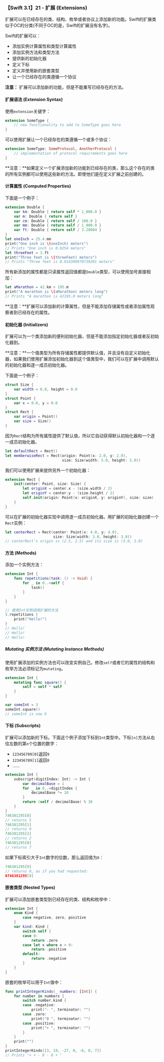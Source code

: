 ### 【Swift 3.1】21 - 扩展 (Extensions)

扩展可以在已经存在的类、结构、枚举或者协议上添加新的功能。Swift的扩展类似于OC的分类(不同于OC的是，Swift的扩展没有名字)。

Swift的扩展可以：

- 添加实例计算属性和类型计算属性
- 添加实例方法和类型方法
- 提供新的初始化器
- 定义下标
- 定义并使用新的嵌套类型
- 让一个已经存在的类遵循一个协议

**注意：** 扩展可以添加新的功能，但是不能重写已经存在的方法。

#### 扩展语法 (Extension Syntax)

使用`extension`关键字：

```swift
extension SomeType {
    // new functionality to add to SomeType goes here
}
```

可以使用扩展让一个已经存在的类遵循一个或多个协议：

```swift
extension SomeType: SomeProtocol, AnotherProtocol {
    // implementation of protocol requirements goes here
}
```

**注意：**如果定义一个扩展添加新的功能到已经存在的类，那么这个存在的类的所有实例都可以使用这些新的方法。即使他们是在定义扩展之前创建的。

#### 计算属性 (Computed Properties)

下面是一个例子：

```swift
extension Double {
    var km: Double { return self * 1_000.0 }
    var m: Double { return self }
    var cm: Double { return self / 100.0 }
    var mm: Double { return self / 1_000.0 }
    var ft: Double { return self / 3.28084 }
}
let oneInch = 25.4.mm
print("One inch is \(oneInch) meters")
// Prints "One inch is 0.0254 meters"
let threeFeet = 3.ft
print("Three feet is \(threeFeet) meters")
// Prints "Three feet is 0.914399970739201 meters"
```

所有新添加的属性都是只读属性返回值都是`Double`类型，可以使用加号直接相加：

```swift
let aMarathon = 42.km + 195.m
print("A marathon is \(aMarathon) meters long")
// Prints "A marathon is 42195.0 meters long"
```

**注意：**扩展可以添加新的计算属性，但是不能添加存储属性或者添加属性观察者到已经存在的属性。

#### 初始化器 (Initializers)

扩展可以为一个类添加新的便利初始化器，但是不能添加指定初始化器或者反初始化器到。

**注意：**一个值类型为所有存储属性都提供默认值，并且没有自定义初始化器，如果我们使用扩展添加初始化器到这个值类型中，我们可以在扩展中调用默认的初始化器和逐一成员初始化器。

下面是一个例子：

```swift
struct Size {
    var width = 0.0, height = 0.0
}
struct Point {
    var x = 0.0, y = 0.0
}
struct Rect {
    var origin = Point()
    var size = Size()
}
```

因为`Rect`结构为所有属性提供了默认值，所以它自动获得默认初始化器和一个逐一成员初始化器。

```swift
let defaultRect = Rect()
let memberwiseRect = Rect(origin: Point(x: 2.0, y: 2.0),
                          size: Size(width: 5.0, height: 5.0))
```

我们可以使用扩展来提供另外一个初始化器：

```swift
extension Rect {
    init(center: Point, size: Size) {
        let originX = center.x - (size.width / 2)
        let originY = center.y - (size.height / 2)
        self.init(origin: Point(x: originX, y: originY), size: size)
    }
}
```

可以在扩展的初始化器实现中调用逐一成员初始化器。用扩展的初始化器创建一个`Rect`实例：

```swift
let centerRect = Rect(center: Point(x: 4.0, y: 4.0),
                      size: Size(width: 3.0, height: 3.0))
// centerRect's origin is (2.5, 2.5) and its size is (3.0, 3.0)
```

#### 方法 (Methods)

添加一个实例方法：

```swift
extension Int {
    func repetitions(task: () -> Void) {
        for _ in 0..<self {
            task()
        }
    }
}

// 使用Int实例调用扩展的方法
3.repetitions {
    print("Hello!")
}
// Hello!
// Hello!
// Hello!

```

##### Mutating 实例方法 (Mutating Instance Methods)

使用扩展添加的实例方法也可以改变实例自己。修改`self`或者它的属性的结构和枚举方法必须标记为`mutating`。

```swift
extension Int {
	mutating func square() {
		self = self * self
	}
}

var someInt = 3
someInt.square()
// someInt is now 9
```

#### 下标 (Subscripts)

扩展可以添加新的下标。下面这个例子添加下标到`Int`类型中。下标`[n]`方法从右往左数的第`n`个位置的数字：

- `123456789[0]`返回`9`
- `123456789[1]`返回`8`
- ......

```swift
extension Int {
    subscript(digitIndex: Int) -> Int {
        var decimalBase = 1
        for _ in 0..<digitIndex {
            decimalBase *= 10
        }
        return (self / decimalBase) % 10
    }
}
746381295[0]
// returns 5
746381295[1]
// returns 9
746381295[2]
// returns 2
746381295[8]
// returns 7
```

如果下标索引大于`Int`数字的位数，那么返回值为`0`：

```swift
746381295[9]
// returns 0, as if you had requested:
0746381295[9]
```

#### 嵌套类型 (Nested Types)

扩展可以添加嵌套类型到已经存在的类、结构和枚举中：

```swift
extension Int {
    enum Kind {
        case negative, zero, positive
    }
    var kind: Kind {
        switch self {
        case 0:
            return .zero
        case let x where x > 0:
            return .positive
        default:
            return .negative
        }
    }
}
```

嵌套的枚举可以用于`Int`值中：

```swift
func printIntegerKinds(_ numbers: [Int]) {
    for number in numbers {
        switch number.kind {
        case .negative:
            print("- ", terminator: "")
        case .zero:
            print("0 ", terminator: "")
        case .positive:
            print("+ ", terminator: "")
        }
    }
    print("")
}
printIntegerKinds([3, 19, -27, 0, -6, 0, 7])
// Prints "+ + - 0 - 0 + "
```

